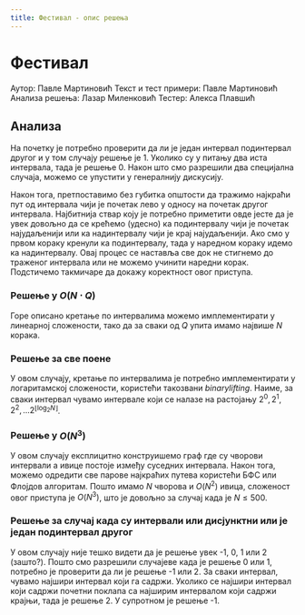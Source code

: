 ```yaml
---
title: Фестивал - опис решења
---
```


# Фестивал

Аутор: Павле Мартиновић
Текст и тест примери: Павле Мартиновић
Анализа решења: Лазар Миленковић
Тестер: Алекса Плавшић

## Анализа
На почетку је потребно проверити да ли је један интервал подинтервал другог и у том случају решење је 1. Уколико су у питању два иста интервала, тада је решење 0. Након што смо разрешили два специјална случаја, можемо се упустити у генералнију дискусију.

Након тога, претпоставимо без губитка општости да тражимо најкраћи пут од интервала чији је почетак лево у односу на почетак другог интервала. Најбитнија ствар коју је потребно приметити овде јесте да је увек довољно да се крећемо (удесно) ка подинтервалу чији је почетак најудаљенији или ка надинтервалу чији је крај најудаљенији. Ако смо у првом кораку кренули ка подинтервалу, тада у наредном кораку идемо ка надинтервалу. Овај процес се наставља све док не стигнемо до траженог интервала или не можемо учинити наредни корак. Подстичемо такмичаре да докажу коректност овог приступа.

### Решење у $O(N \cdot Q)$
Горе описано кретање по интервалима можемо имплементирати у линеарној сложености, тако да за сваки од $Q$ упита имамо највише $N$ корака.

### Решење за све поене
У овом случају, кретање по интервалима је потребно имплементирати у логаритамској сложености, користећи такозвани $binary  lifting$. Наиме, за сваки интервал чувамо интервале који се налазе на растојању $2^0, 2^1, 2^2,... 2^{\lfloor \log_2 N \rfloor}$.

### Решење у $O(N^3)$
У овом случају експлицитно конструишемо граф где су чворови интервали а ивице постоје између суседних интервала. Након тога, можемо одредити све парове најкраћих путева користећи БФС или Флојдов алгоритам. Пошто имамо $N$ чворова и $O(N^2)$ ивица, сложеност овог приступа је $O(N^3)$, што је довољно за случај када је $N \leq 500$.

### Решење за случај када су интервали или дисјунктни или је један подинтервал другог
У овом случају није тешко видети да је решење увек -1, 0, 1 или 2 (зашто?). Пошто смо разрешили случајеве када је решење 0 или 1, потребно је проверити да ли је решење -1 или 2. За сваки интервал, чувамо најшири интервал који га садржи. Уколико се најшири интервал који садржи почетни поклапа са најширим интервалом који садржи крајњи, тада је решење 2. У супротном је решење -1.
